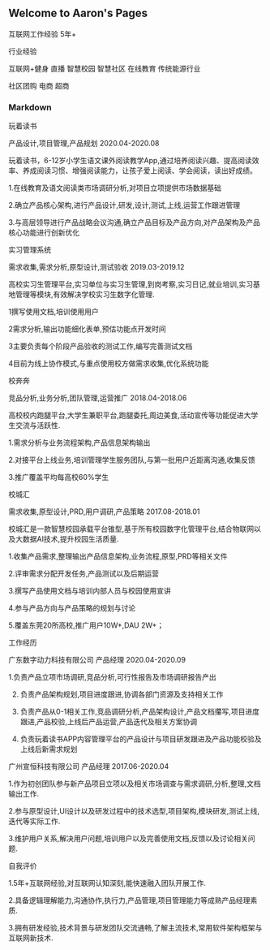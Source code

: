 ## Welcome to Aaron's Pages
互联网工作经验 5年+

行业经验 

互联网+健身 直播 智慧校园 智慧社区 在线教育 传统能源行业 

社区团购 电商 超商

### Markdown

玩着读书

产品设计,项目管理,产品规划  	2020.04-2020.08  

玩着读书，6-12岁小学生语文课外阅读教学App,通过培养阅读兴趣、提高阅读效率、养成阅读习惯、增强阅读能力，让孩子爱上阅读、学会阅读，读出好成绩。

1.在线教育及语文阅读类市场调研分析,对项目立项提供市场数据基础

2.确立产品核心架构,进行产品设计,研发,设计,测试,上线,运营工作跟进管理

3.与高层领导进行产品战略会议沟通,确立产品目标及产品方向,对产品架构及产品核心功能进行创新优化

实习管理系统

需求收集,需求分析,原型设计,测试验收  	2019.03-2019.12  

高校实习生管理平台,实习单位与实习生管理,到岗考察,实习日记,就业培训,实习基地管理等模块,有效解决学校实习生数字化管理.

1撰写使用文档,培训使用用户

2需求分析,输出功能细化表单,预估功能点开发时间

3主要负责每个阶段产品验收的测试工作,编写完善测试文档

4目前为线上协作模式,与重点使用校方做需求收集,优化系统功能

校奔奔 	

竞品分析,业务分析,团队管理,运营推广  	2018.04-2018.06  

高校校内跑腿平台,大学生兼职平台,跑腿委托,周边美食,活动宣传等功能促进大学生交流与活跃性.

1.需求分析与业务流程架构,产品信息架构输出

2.对接平台上线业务,培训管理学生服务团队,与第一批用户近距离沟通,收集反馈

3.推广覆盖平均每高校60%学生

校城汇	

需求收集,原型设计,PRD,用户调研,产品策略  	2017.08-2018.01  

校城汇是一款智慧校园承载平台锥型,基于所有校园数字化管理平台,结合物联网以及大数据AI技术,提升校园生活质量.

1.收集产品需求,整理输出产品信息架构,业务流程,原型,PRD等相关文件

2.评审需求分配开发任务,产品测试以及后期运营

3.撰写产品使用文档与培训内部人员与校园使用宣讲

4.参与产品方向与产品策略的规划与讨论

5.覆盖东莞20所高校,推广用户10W+,DAU 2W+；

工作经历   

广东数字动力科技有限公司 产品经理	2020.04-2020.09 

1.负责产品立项市场调研,竞品分析,可行性报告及市场调研报告产出

2. 负责产品架构规划,项目进度跟进,协调各部门资源及支持相关工作

3. 负责产品从0-1相关工作,竞品调研分析,产品架构设计,产品文档攥写,项目进度跟进,产品校验,上线后产品运营,产品迭代及相关方案协调

4. 负责玩着读书APP内容管理平台的产品设计与项目研发跟进及产品功能校验及上线后新需求规划

广州宣恒科技有限公司 产品经理	2017.06-2020.04 	

1.作为初创团队参与新产品项目立项以及相关市场调查与需求调研,分析,整理,文档输出工作.

2.参与原型设计,UI设计以及研发过程中的技术选型,项目架构,模块研发,测试上线,迭代等实际工作.

3.维护用户关系,解决用户问题,培训用户以及完善使用文档,反馈以及讨论相关问题.

自我评价  

1.5年+互联网经验,对互联网认知深刻,能快速融入团队开展工作.

2.具备逻辑理解能力,沟通协作,执行力,产品管理,项目管理能力等成熟产品经理素质.

3.拥有研发经验,技术背景与研发团队交流通畅,了解主流技术,常用软件架构框架与互联网新技术.

```

